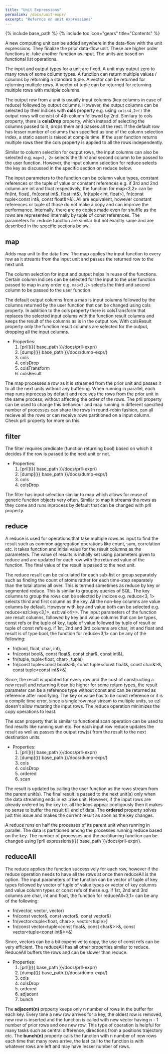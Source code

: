 ```yaml
---
title: "Unit Expressions"
permalink: /docs/unit-expr/
excerpt: "Refernce on unit expressions"
---
```

{% include base_path %}
{% include toc icon="gears" title="Contents" %}

A new computing unit can be added anywhere in the data-flow with the unit
expressions. They finalize the prior data-flow unit. These are higher order
functions ie. take another function as input. The units are based on functional
list operations. 

The input and output types for a unit are fixed. A unit may output zero to many
rows of some column types. A function can return multiple values / columns by
returning a standard tuple. A vector can be returned for returning multiple
rows. A vector of tuple can be returned for returning multiple rows with
multiple columns. 

The output row from a unit is usually input columns (key columns in case of reduce)
followed by output columns. However, the output columns can be selected by their
indices with **cols** property e.g. using `cols<4,2>()` the output rows will consist
of 4th column followed by 2nd. Similary to cols property, there is **colsDrop** 
property, which instead of selecting the columns passed to it, drops them and passes
all the rest. If the default row has lesser number of columns than specified as
one of the column selection index, a static assert is raised at compile time.
If the user function returns multiple rows then the cols property is applied to
all the rows independently.

Similar to column selection for output rows, the input columns can also be
selected e.g. `map<3, 2>` selects the third and second column to be passed to
the user function. However, the input column selection for reduce selects the
key as discussed in the specific section on reduce below. 

The input parameters to the function can be column value types, constant references
or the tuple of value or constant references e.g. if 3rd and 2nd column are
int and float respectively, the function for map<3,2> can be fn(int, float),
fn(const int&, float int&), fn(tuple<int, float>), fn(const tuple<const int&,
const float&>&). All are equivalent, however constant references or tuple of
those do not make a copy and can improve the performance. Internally, there
are no copies made even for shuffle as the rows are represented internally by
tuple of const references. The parameters for reduce function are similar but
not exactly same and are described in the specific sections below.

## map

Adds map unit to the data flow. The map applies the input function to every
row as it streams from the input unit and passes the returned row to the next
unit. 

The column selection for input and output helps in reuse of the functions.
Certain column indices can be selected for the input to the user function passed
to map in any order e.g. `map<3,2>` selects the third and second column to be
passed to the user function.

The default output columns from a map is input columns followed by the columns
returned by the user function that can be changed using cols property. In addition
to the cols property there is colsTransform that replaces the selected input colums
with the function result columns and keeps the result of the columns as is in the
output row. With colsResult property only the function result columns are selected
for the output, dropping all the input columns.

  - Properties:
    1. [prll]({{ base_path }}/docs/prll-expr/)
    2. [dump]({{ base_path }}/docs/dump-expr/)
    3. cols
    4. colsDrop
    5. colsTransform
    6. colsResult

The map processes a row as it is streamed from the prior unit and passes it to
all the next units without any buffering. When running in parallel, each map
runs inprocess by default and receives the rows from the prior unit in the same
process, without affecting the order of the rows. The prll property can be used
to change this behaviour and map running in different specified number of
processes can share the rows in round-robin fashion, can all recieve all the
rows or can receive rows partitioned on a input column. Check prll property for
more on this.

## filter

The filter requires predicate (function returning bool) based on which it decides
if the row is passed to the next unit or not.

  - Properties:
    1. [prll]({{ base_path }}/docs/prll-expr/)
    2. [dump]({{ base_path }}/docs/dump-expr/)
    3. cols
    4. colsDrop

The filter has input selection similar to map which allows for reuse of generic
function objects very often.  Similar to map it streams the rows as they come
and runs inprocess by default that can be changed with prll property.

## reduce

A reduce is used for operations that take multiple rows as input to find the
result such as common aggregation operations like count, sum, correlation etc.
It takes function and initial value for the result columns as the parameters.
The value of results is initially set using parameters given to reduce and are
updated for each row with the returned value of the function. The final value
of the result is passed to the next unit.

The reduce result can be calculated for each sub-list or group separately such
as finding the count of atoms rather for each time-step separately than the
total atoms all over. This is termed sometimes as reduce by key or segmented
reduce. This is similar to groupby queries of SQL. The key columns to group
the rows can be selected by indices e.g. reduce<3, 1> selects third and first
column as the key. All the non-key columns are value columns by default. However
with key and value both can be selected e.g. reduce<ezl::key<3,1>, ezl::val<4>>.
The input parameters of the function are result columns, followed by key and
value columns that can be types, const refs or the tuple of key, tuple of value
followed by tuple of result or tuple of const refs e.g. if 1st, 2nd and 3rd
columns are char, int and float and result is of type bool, the function for
reduce<3,1> can be any of the following:

- fn(bool, float, char, int),
- fn(const bool&, const float&, const char&, const int&), 
- fn(tuple<bool>, tuple<float, char>, tuple<int>)
- fn(const tuple<const bool&>&, const tuple<const float&, const char&>&, const tuple<const int&>&)

Since, the result is updated for every row and the cost of constructing a new
result and returning it can be higher for some return types, the result
parameter can be a reference type without const and can be returned as
reference after modifying. The key or value has to be const reference or it is
a compile time error, since a single row may stream to multiple units, so ezl
doesn't allow mutating the input rows. The reduce operation minimizes the copy
operations to least.

The scan property that is similar to functional scan operation can be used to find
results like running sum etc. For each input row reduce updates the result as well
as passes the output row(s) from the result to the next destination units.

  - Properties:
    1. [prll]({{ base_path }}/docs/prll-expr/)
    2. [dump]({{ base_path }}/docs/dump-expr/)
    3. cols
    4. colsDrop
    5. ordered
    6. scan

The result is updated by calling the user function as the rows stream from the
parent unit(s). The final result is passed to the next unit(s) only when the
data streaming ends in ezl::rise unit. However, if the input rows are already
ordered by the key i.e. all the keys appear contigously then it makes no sense
to buffer the result till end of data. The **ordered** property solves just this
issue and makes the current result as soon as the key changes.

A reduce runs on half the processes of its parent unit when running in parallel.
The data is partitioned among the processes running reduce based on the key. 
The number of processes and the partitioning function can be changed using
[prll expressions]({{ base_path }}/docs/prll-expr/).

## reduceAll

The reduce applies the function successively for each row, however if the
reduce operation needs to have all the rows at once then reduceAll is the
option. The input parameters of the function can be vector of tuple of
key types followed by vector of tuple of value types or vector of 
key columns and value column types or const refs of these e.g.
if 1st, 2nd and 3rd columns are char, int and float, the function 
for reduceAll<3,1> can be any of the following:
 - fn(vector<float>, vector<char>, vector<int>)
 - fn(const vector<float>&, const vector<char>&, const vector<int>&)
 - fn(vector<tuple<float, char>>, vector<tuple<int>>)
 - fn(const vector<tuple<const float&, const char&>>&, const vector<tuple<const int&>>&)

  Since, vectors can be a bit expensive to copy, the use of const refs can be very
  efficient. The reduceAll has all other properties similar to reduce. ReduceAll
  buffers the rows and can be slower than reduce.

  - Properties:
    1. [prll]({{ base_path }}/docs/prll-expr/)
    2. [dump]({{ base_path }}/docs/dump-expr/)
    3. cols
    4. colsDrop
    5. ordered
    6. adjacent
    7. bunch

  The **adjacent(n)** property keeps only n number of rows in the buffer for
  each key. Every time a new row arrives for a key, the oldest row is removed,
  new row is inserted and the function is called with new vector having 
  n - 1 number of prior rows and one new row. This type of operation is helpful
  for many tasks such as central difference, directions from a positions trajectory
  etc. The **bunch(n)** property calls the function with n number of new rows each
  time that many rows arrive, the last call to the function is with whatever rows
  are left and may have lesser number of rows.
